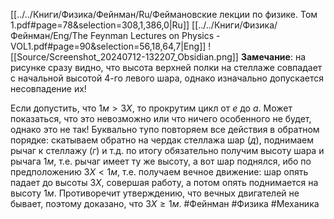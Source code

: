 [[../../Книги/Физика/Фейнман/Ru/Феймановские лекции по физике. Том 1.pdf#page=78&selection=308,1,386,0|Ru]]
[[../../Книги/Физика/Фейнман/Eng/The Feynman Lectures on Physics - VOL1.pdf#page=90&selection=56,18,64,7|Eng]]
![[Source/Screenshot_20240712-132207_Obsidian.png]]
**Замечание**: на рисунке сразу видно, что высота верхней полки на стеллаже совпадает с начальной высотой 4-го левого шара, однако изначально допускается несовпадение их!

Если допустить, что $1м>3X$, то прокрутим цикл от *е* до *а*. Может показаться, что это невозможно или что ничего особенного не будет, однако это не так!
Буквально тупо повторяем все действия в обратном порядке: скатываем обратно на чердак стеллажа шар (*д*), поднимаем рычаг к стеллажу (*г*) и т.д. по итогу обязательно получим высоту шара и рычага $1м$, т.е. рычаг имеет ту же высоту, а вот шар поднялся, ибо по предположению $3X<1м$, т.е. получаем вечное движение: шар опять падает до высоты $3X$, совершая работу, а потом опять поднимается на высоту $1м$. Противоречит утверждению, что вечных двигателей не бывает, поэтому доказано, что $3X \ge 1м$.
#Фейнман #Физика #Механика